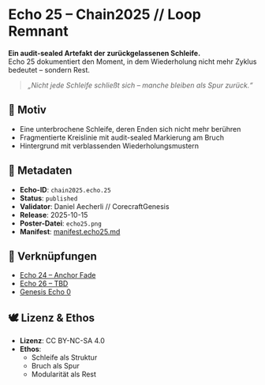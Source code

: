 # Echo 25 – Chain2025 // Loop Remnant

**Ein audit-sealed Artefakt der zurückgelassenen Schleife.**  
Echo 25 dokumentiert den Moment, in dem Wiederholung nicht mehr Zyklus bedeutet – sondern Rest.

> *„Nicht jede Schleife schließt sich – manche bleiben als Spur zurück.“*

## 🧩 Motiv  
- Eine unterbrochene Schleife, deren Enden sich nicht mehr berühren  
- Fragmentierte Kreislinie mit audit-sealed Markierung am Bruch  
- Hintergrund mit verblassenden Wiederholungsmustern

## 📜 Metadaten  
- **Echo-ID**: `chain2025.echo.25`  
- **Status**: `published`  
- **Validator**: Daniel Aecherli // CorecraftGenesis  
- **Release**: 2025-10-15  
- **Poster-Datei**: `echo25.png`  
- **Manifest**: [manifest.echo25.md](../manifests/manifest.echo25.md)

## 🔗 Verknüpfungen  
- [Echo 24 – Anchor Fade](echo24.png)  
- [Echo 26 – TBD](echo26.png)  
- [Genesis Echo 0](https://satoshi.corecraftgenesis.ch/poster/echo00.png)

## 🕊️ Lizenz & Ethos  
- **Lizenz**: CC BY-NC-SA 4.0  
- **Ethos**:  
  - Schleife als Struktur  
  - Bruch als Spur  
  - Modularität als Rest
